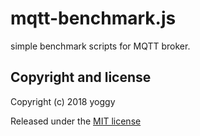 mqtt-benchmark.js
====
simple benchmark scripts for MQTT broker.

Copyright and license
----
Copyright (c) 2018 yoggy

Released under the [MIT license](LICENSE.txt)
